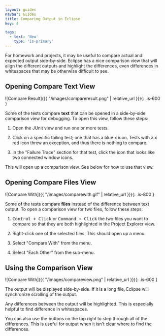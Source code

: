 ```yaml
---
layout: guides
navbar: Guides
title: Comparing Output in Eclipse
key: 4

tags:
  - text: 'New'
    type: 'is-primary'
---
```


For homework and projects, it may be useful to compare actual and expected output side-by-side. Eclipse has a nice comparison view that will align the different outputs and highlight the differences, even differences in whitespaces that may be otherwise difficult to see.

## Opening Compare Text View

![Compare Result]({{ "/images/compareresult.png" | relative_url }}){: .is-600 }


Some of the tests compare **text** that can be opened in a side-by-side comparison view for debugging. To open this view, follow these steps:

  1. Open the JUnit view and run one or more tests.

  1. Click on a specific failing test; one that has a <i class="fas fa-times-square" style="color:#4A6595;"></i> blue x icon. Tests with a <i class="fas fa-times-square" style="color:#8C4641;"></i> x red icon threw an exception, and thus there is nothing to compare.

  2. In the "Failure Trace" section for that test, click the icon that looks like two connected <i class="far fa-window-maximize"></i> window icons.

This will open up a comparison view. See below for how to use that view.

## Opening Compare Files View

![Compare With]({{ "/images/comparewith.gif" | relative_url }}){: .is-800 }

Some of the tests compare **files** instead of the difference between text output. To open a comparison view for two files, follow these steps:

  1. <kbd>Control + Click</kbd> or <kbd>Command + Click</kbd> the two files you want to compare so that they are both highlighted in the Project Explorer view.

  2. Right-click one of the selected files. This should open up a menu.

  3. Select "Compare With" from the menu.

  4. Select "Each Other" from the sub-menu.

## Using the Comparison View

![Compare With]({{ "/images/compareview.png" | relative_url }}){: .is-600 }

The output will be displayed side-by-side. If it is a long file, Eclipse will synchronize scrolling of the output.

Any differences between the output will be highlighted. This is especially helpful to find difference in whitespaces.

You can also use the buttons on the top right to step through all of the differences. This is useful for output when it isn't clear where to find the differences.
